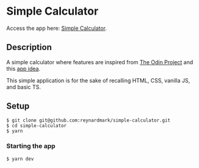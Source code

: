 # Simple Calculator

Access the app here: [Simple Calculator](https://simple-calculator-h0v8njcaz-reynardmarks-projects.vercel.app).

## Description

A simple calculator where features are inspired from [The Odin Project](https://www.theodinproject.com/lessons/foundations-calculator) and this [app idea](https://github.com/florinpop17/app-ideas/blob/master/Projects/1-Beginner/Calculator-App.md).

This simple application is for the sake of recalling HTML, CSS, vanilla JS, and basic TS.

## Setup

```
$ git clone git@github.com:reynardmark/simple-calculator.git
$ cd simple-calculator
$ yarn
```

### Starting the app

```
$ yarn dev
```
